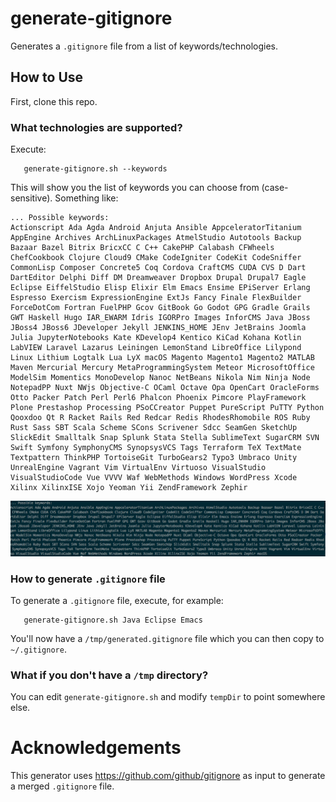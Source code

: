 # generate-gitignore

Generates a ```.gitignore``` file from a list of keywords/technologies.

## How to Use

First, clone this repo.

### What technologies are supported?

Execute:

```
   generate-gitignore.sh --keywords
```

This will show you the list of keywords you can choose from (case-sensitive).  Something like:

```
... Possible keywords:
Actionscript Ada Agda Android Anjuta Ansible AppceleratorTitanium AppEngine Archives ArchLinuxPackages AtmelStudio Autotools Backup Bazaar Bazel Bitrix BricxCC C C++ CakePHP Calabash CFWheels ChefCookbook Clojure Cloud9 CMake CodeIgniter CodeKit CodeSniffer CommonLisp Composer Concrete5 Coq Cordova CraftCMS CUDA CVS D Dart DartEditor Delphi Diff DM Dreamweaver Dropbox Drupal Drupal7 Eagle Eclipse EiffelStudio Elisp Elixir Elm Emacs Ensime EPiServer Erlang Espresso Exercism ExpressionEngine ExtJs Fancy Finale FlexBuilder ForceDotCom Fortran FuelPHP Gcov GitBook Go Godot GPG Gradle Grails GWT Haskell Hugo IAR_EWARM Idris IGORPro Images InforCMS Java JBoss JBoss4 JBoss6 JDeveloper Jekyll JENKINS_HOME JEnv JetBrains Joomla Julia JupyterNotebooks Kate KDevelop4 Kentico KiCad Kohana Kotlin LabVIEW Laravel Lazarus Leiningen LemonStand LibreOffice Lilypond Linux Lithium Logtalk Lua LyX macOS Magento Magento1 Magento2 MATLAB Maven Mercurial Mercury MetaProgrammingSystem Meteor MicrosoftOffice ModelSim Momentics MonoDevelop Nanoc NetBeans Nikola Nim Ninja Node NotepadPP Nuxt NWjs Objective-C OCaml Octave Opa OpenCart OracleForms Otto Packer Patch Perl Perl6 Phalcon Phoenix Pimcore PlayFramework Plone Prestashop Processing PSoCCreator Puppet PureScript PuTTY Python Qooxdoo Qt R Racket Rails Red Redcar Redis RhodesRhomobile ROS Ruby Rust Sass SBT Scala Scheme SCons Scrivener Sdcc SeamGen SketchUp SlickEdit Smalltalk Snap Splunk Stata Stella SublimeText SugarCRM SVN Swift Symfony SymphonyCMS SynopsysVCS Tags Terraform TeX TextMate Textpattern ThinkPHP TortoiseGit TurboGears2 Typo3 Umbraco Unity UnrealEngine Vagrant Vim VirtualEnv Virtuoso VisualStudio VisualStudioCode Vue VVVV Waf WebMethods Windows WordPress Xcode Xilinx XilinxISE Xojo Yeoman Yii ZendFramework Zephir
```

![Possible Keywords](./possible-keywords.png)


### How to generate ```.gitignore``` file

To generate a ```.gitignore``` file, execute, for example:

```
   generate-gitignore.sh Java Eclipse Emacs
```

You'll now have a ```/tmp/generated.gitignore``` file which you can then copy to ```~/.gitignore```.

### What if you don't have a ```/tmp``` directory?

You can edit ```generate-gitignore.sh``` and modify ```tempDir``` to point somewhere else.

# Acknowledgements

This generator uses https://github.com/github/gitignore as input to generate a merged ```.gitignore``` file.
